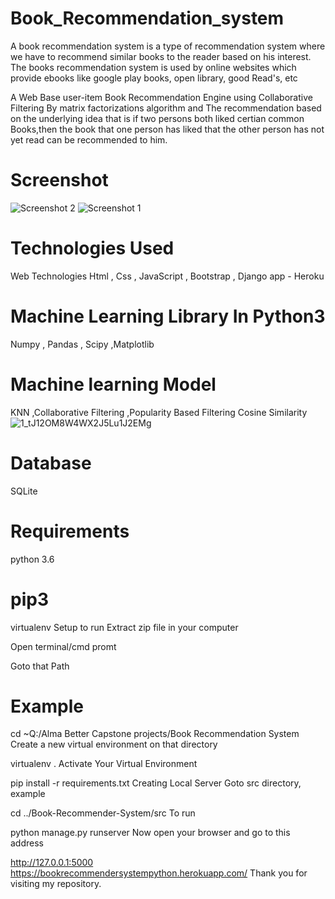 # Book_Recommendation_system

A book recommendation system is a type of recommendation system where we have to recommend similar books to the reader based on his interest. The books recommendation system is used by online websites which provide ebooks like google play books, open library, good Read's, etc 

A Web Base user-item Book Recommendation Engine using Collaborative Filtering By matrix factorizations algorithm and The recommendation based on the underlying idea that is if two persons both liked certian common Books,then the book that one person has liked that the other person has not yet read can be recommended to him.

# Screenshot
![Screenshot 2](https://user-images.githubusercontent.com/92458593/172368117-78c5d6b2-1216-4898-ba9f-d8053866f39d.jpg)
![Screenshot 1](https://user-images.githubusercontent.com/92458593/172368145-a3fd1587-258a-4200-856c-e107bf27d06d.jpg)

# Technologies Used
Web Technologies
Html , Css , JavaScript , Bootstrap , Django
app - Heroku

# Machine Learning Library In Python3
Numpy , Pandas , Scipy ,Matplotlib 
# Machine learning Model
KNN ,Collaborative Filtering ,Popularity Based Filtering
Cosine Similarity
![1_tJ12OM8W4WX2J5Lu1J2EMg](https://user-images.githubusercontent.com/92458593/172369416-79afddde-d512-4d2d-911b-dc64411871d2.png)


# Database
SQLite

# Requirements
python 3.6

# pip3

virtualenv
Setup to run
Extract zip file in your computer

Open terminal/cmd promt

Goto that Path

# Example

cd ~Q:/Alma Better Capstone projects/Book Recommendation System
Create a new virtual environment on that directory

virtualenv .
Activate Your Virtual Environment


pip install -r requirements.txt
Creating Local Server
Goto src directory, example

cd ../Book-Recommender-System/src
To run

python manage.py runserver
Now open your browser and go to this address

http://127.0.0.1:5000
https://bookrecommendersystempython.herokuapp.com/
Thank you for visiting my repository.

